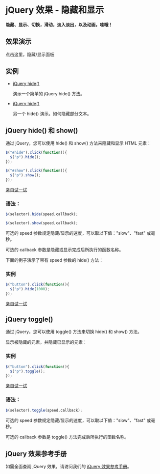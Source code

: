 # jQuery 效果 - 隐藏和显示



**隐藏、显示、切换，滑动，淡入淡出，以及动画，哇哦！**

## 效果演示

点击这里，隐藏/显示面板

## 实例

- [jQuery hide()](https://www.w3school.com.cn/tiy/t.asp?f=jquery_hide)

  演示一个简单的 jQuery hide() 方法。

- [jQuery hide()](https://www.w3school.com.cn/tiy/t.asp?f=jquery_hide_explanations)

  另一个 hide() 演示。如何隐藏部分文本。

## jQuery hide() 和 show()

通过 jQuery，您可以使用 hide() 和 show() 方法来隐藏和显示 HTML 元素：

```js
$("#hide").click(function(){
  $("p").hide();
});

$("#show").click(function(){
  $("p").show();
});
```

[亲自试一试](https://www.w3school.com.cn/tiy/t.asp?f=jquery_hide_show)

### 语法：

```js
$(selector).hide(speed,callback);

$(selector).show(speed,callback);
```

可选的 speed 参数规定隐藏/显示的速度，可以取以下值："slow"、"fast" 或毫秒。

可选的 callback 参数是隐藏或显示完成后所执行的函数名称。

下面的例子演示了带有 speed 参数的 hide() 方法：

### 实例

```js
$("button").click(function(){
  $("p").hide(1000);
});
```

[亲自试一试](https://www.w3school.com.cn/tiy/t.asp?f=jquery_hide_slow)

## jQuery toggle()

通过 jQuery，您可以使用 toggle() 方法来切换 hide() 和 show() 方法。

显示被隐藏的元素，并隐藏已显示的元素：

### 实例

```js
$("button").click(function(){
  $("p").toggle();
});
```

[亲自试一试](https://www.w3school.com.cn/tiy/t.asp?f=jquery_toggle)

### 语法：

```js
$(selector).toggle(speed,callback);
```

可选的 speed 参数规定隐藏/显示的速度，可以取以下值："slow"、"fast" 或毫秒。

可选的 callback 参数是 toggle() 方法完成后所执行的函数名称。

## jQuery 效果参考手册

如需全面查阅 jQuery 效果，请访问我们的 [jQuery 效果参考手册](https://www.w3school.com.cn/jquery/jquery_ref_effects.asp)。